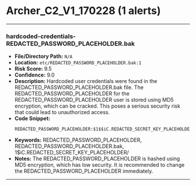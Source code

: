 # Archer_C2_V1_170228 (1 alerts)

---

### hardcoded-credentials-REDACTED_PASSWORD_PLACEHOLDER.bak

- **File/Directory Path:** `N/A`
- **Location:** `etc/REDACTED_PASSWORD_PLACEHOLDER.bak:1`
- **Risk Score:** 9.5
- **Confidence:** 9.0
- **Description:** Hardcoded user credentials were found in the REDACTED_PASSWORD_PLACEHOLDER.bak file. The REDACTED_PASSWORD_PLACEHOLDER for the REDACTED_PASSWORD_PLACEHOLDER user is stored using MD5 encryption, which can be cracked. This poses a serious security risk that could lead to unauthorized access.
- **Code Snippet:**
  ```
  REDACTED_PASSWORD_PLACEHOLDER:$1$$iC.REDACTED_SECRET_KEY_PLACEHOLDER/:0:0:REDACTED_PASSWORD_PLACEHOLDER:/:/bin/sh
  ```
- **Keywords:** REDACTED_PASSWORD_PLACEHOLDER, REDACTED_PASSWORD_PLACEHOLDER.bak, $1$$iC.REDACTED_SECRET_KEY_PLACEHOLDER/
- **Notes:** The REDACTED_PASSWORD_PLACEHOLDER is hashed using MD5 encryption, which has low security. It is recommended to change the REDACTED_PASSWORD_PLACEHOLDER immediately.

---

